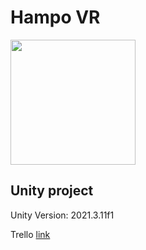 # Hampo VR

<img src="https://i.imgur.com/8AxbMnf.png" data-canonical-src="https://i.imgur.com/8AxbMnf.png" width="200" height="200" />

## Unity project

Unity Version: 2021.3.11f1

Trello [link](https://trello.com/b/jCXIYvUh/hampo-vr)
